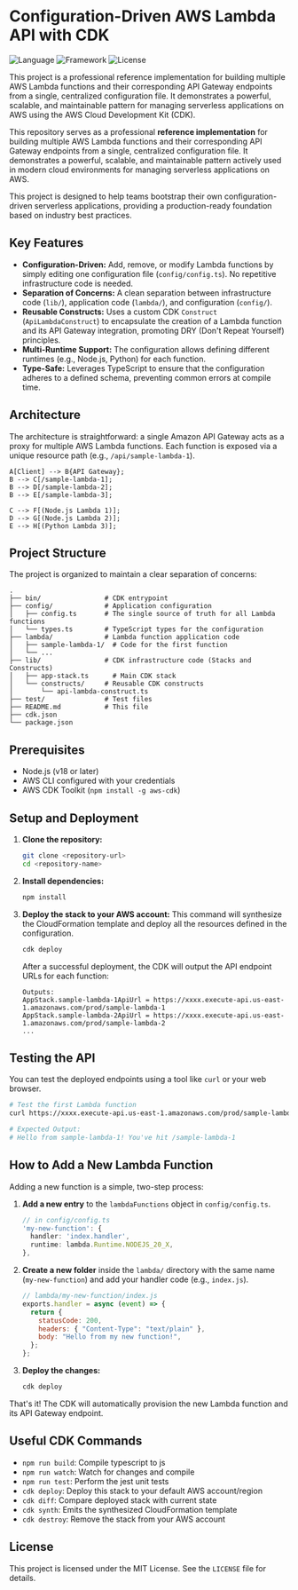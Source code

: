 # Configuration-Driven AWS Lambda API with CDK

![Language](https://img.shields.io/badge/TypeScript-3178C6?style=for-the-badge&logo=typescript&logoColor=white)
![Framework](https://img.shields.io/badge/AWS_CDK-FF9900?style=for-the-badge&logo=aws-cdk&logoColor=white)
![License](https://img.shields.io/badge/License-MIT-blue.svg?style=for-the-badge)

This project is a professional reference implementation for building multiple AWS Lambda functions and their corresponding API Gateway endpoints from a single, centralized configuration file. It demonstrates a powerful, scalable, and maintainable pattern for managing serverless applications on AWS using the AWS Cloud Development Kit (CDK).

This repository serves as a professional **reference implementation** for building multiple AWS Lambda functions and their corresponding API Gateway endpoints from a single, centralized configuration file. It demonstrates a powerful, scalable, and maintainable pattern actively used in modern cloud environments for managing serverless applications on AWS.

This project is designed to help teams bootstrap their own configuration-driven serverless applications, providing a production-ready foundation based on industry best practices.

## Key Features

- **Configuration-Driven:** Add, remove, or modify Lambda functions by simply editing one configuration file (`config/config.ts`). No repetitive infrastructure code is needed.
- **Separation of Concerns:** A clean separation between infrastructure code (`lib/`), application code (`lambda/`), and configuration (`config/`).
- **Reusable Constructs:** Uses a custom CDK `Construct` (`ApiLambdaConstruct`) to encapsulate the creation of a Lambda function and its API Gateway integration, promoting DRY (Don't Repeat Yourself) principles.
- **Multi-Runtime Support:** The configuration allows defining different runtimes (e.g., Node.js, Python) for each function.
- **Type-Safe:** Leverages TypeScript to ensure that the configuration adheres to a defined schema, preventing common errors at compile time.

## Architecture

The architecture is straightforward: a single Amazon API Gateway acts as a proxy for multiple AWS Lambda functions. Each function is exposed via a unique resource path (e.g., `/api/sample-lambda-1`).

```
A[Client] --> B{API Gateway};
B --> C[/sample-lambda-1];
B --> D[/sample-lambda-2];
B --> E[/sample-lambda-3];

C --> F[(Node.js Lambda 1)];
D --> G[(Node.js Lambda 2)];
E --> H[(Python Lambda 3)];
```

## Project Structure

The project is organized to maintain a clear separation of concerns:

```
.
├── bin/                # CDK entrypoint
├── config/             # Application configuration
│   ├── config.ts       # The single source of truth for all Lambda functions
│   └── types.ts        # TypeScript types for the configuration
├── lambda/             # Lambda function application code
│   ├── sample-lambda-1/  # Code for the first function
│   └── ...
├── lib/                # CDK infrastructure code (Stacks and Constructs)
│   ├── app-stack.ts      # Main CDK stack
│   └── constructs/     # Reusable CDK constructs
│       └── api-lambda-construct.ts
├── test/               # Test files
├── README.md           # This file
├── cdk.json
└── package.json
```

## Prerequisites

- Node.js (v18 or later)
- AWS CLI configured with your credentials
- AWS CDK Toolkit (`npm install -g aws-cdk`)

## Setup and Deployment

1.  **Clone the repository:**
    ```sh
    git clone <repository-url>
    cd <repository-name>
    ```

2.  **Install dependencies:**
    ```sh
    npm install
    ```

3.  **Deploy the stack to your AWS account:**
    This command will synthesize the CloudFormation template and deploy all the resources defined in the configuration.
    ```sh
    cdk deploy
    ```

    After a successful deployment, the CDK will output the API endpoint URLs for each function:

    ```
    Outputs:
    AppStack.sample-lambda-1ApiUrl = https://xxxx.execute-api.us-east-1.amazonaws.com/prod/sample-lambda-1
    AppStack.sample-lambda-2ApiUrl = https://xxxx.execute-api.us-east-1.amazonaws.com/prod/sample-lambda-2
    ...
    ```

## Testing the API

You can test the deployed endpoints using a tool like `curl` or your web browser.

```sh
# Test the first Lambda function
curl https://xxxx.execute-api.us-east-1.amazonaws.com/prod/sample-lambda-1

# Expected Output:
# Hello from sample-lambda-1! You've hit /sample-lambda-1
```

## How to Add a New Lambda Function

Adding a new function is a simple, two-step process:

1.  **Add a new entry** to the `lambdaFunctions` object in `config/config.ts`.

    ```typescript
    // in config/config.ts
    'my-new-function': {
      handler: 'index.handler',
      runtime: lambda.Runtime.NODEJS_20_X,
    },
    ```

2.  **Create a new folder** inside the `lambda/` directory with the same name (`my-new-function`) and add your handler code (e.g., `index.js`).

    ```javascript
    // lambda/my-new-function/index.js
    exports.handler = async (event) => {
      return {
        statusCode: 200,
        headers: { "Content-Type": "text/plain" },
        body: "Hello from my new function!",
      };
    };
    ```

3.  **Deploy the changes:**
    ```sh
    cdk deploy
    ```

That's it! The CDK will automatically provision the new Lambda function and its API Gateway endpoint.

## Useful CDK Commands

- `npm run build`: Compile typescript to js
- `npm run watch`: Watch for changes and compile
- `npm run test`: Perform the jest unit tests
- `cdk deploy`: Deploy this stack to your default AWS account/region
- `cdk diff`: Compare deployed stack with current state
- `cdk synth`: Emits the synthesized CloudFormation template
- `cdk destroy`: Remove the stack from your AWS account

## License

This project is licensed under the MIT License. See the `LICENSE` file for details.
